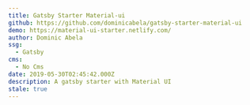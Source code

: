 ```yaml
---
title: Gatsby Starter Material-ui
github: https://github.com/dominicabela/gatsby-starter-material-ui
demo: https://material-ui-starter.netlify.com/
author: Dominic Abela
ssg:
  - Gatsby
cms:
  - No Cms
date: 2019-05-30T02:45:42.000Z
description: A gatsby starter with Material UI
stale: true
---
```

